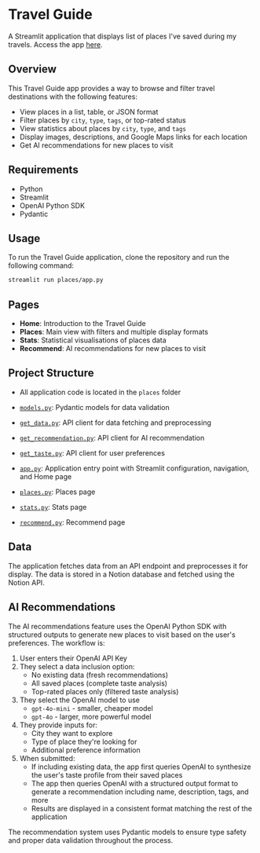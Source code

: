 # Travel Guide

A Streamlit application that displays list of places I've saved during my travels. Access the app [here](https://places-hn.streamlit.app/).

## Overview

This Travel Guide app provides a way to browse and filter travel destinations with the following features:

- View places in a list, table, or JSON format
- Filter places by `city`, `type`, `tags`, or top-rated status
- View statistics about places by `city`, `type`, and `tags`
- Display images, descriptions, and Google Maps links for each location
- Get AI recommendations for new places to visit

## Requirements

- Python
- Streamlit
- OpenAI Python SDK
- Pydantic

## Usage

To run the Travel Guide application, clone the repository and run the following command:

```sh
streamlit run places/app.py
```

## Pages

- **Home**: Introduction to the Travel Guide
- **Places**: Main view with filters and multiple display formats
- **Stats**: Statistical visualisations of places data
- **Recommend**: AI recommendations for new places to visit

## Project Structure

- All application code is located in the `places` folder

- [`models.py`](models.py): Pydantic models for data validation
- [`get_data.py`](get_data.py): API client for data fetching and preprocessing
- [`get_recommendation.py`](get_recommendation.py): API client for AI recommendation
- [`get_taste.py`](get_taste.py): API client for user preferences
- [`app.py`](app.py): Application entry point with Streamlit configuration, navigation, and Home page
- [`places.py`](places.py): Places page
- [`stats.py`](stats.py): Stats page
- [`recommend.py`](recommend.py): Recommend page

## Data

The application fetches data from an API endpoint and preprocesses it for display. The data is stored in a Notion database and fetched using the Notion API.

## AI Recommendations

The AI recommendations feature uses the OpenAI Python SDK with structured outputs to generate new places to visit based on the user's preferences. The workflow is:

1. User enters their OpenAI API Key
2. They select a data inclusion option:
   - No existing data (fresh recommendations)
   - All saved places (complete taste analysis)
   - Top-rated places only (filtered taste analysis)
3. They select the OpenAI model to use
   - `gpt-4o-mini` - smaller, cheaper model
   - `gpt-4o` - larger, more powerful model
4. They provide inputs for:
   - City they want to explore
   - Type of place they're looking for
   - Additional preference information
5. When submitted:
   - If including existing data, the app first queries OpenAI to synthesize the user's taste profile from their saved places
   - The app then queries OpenAI with a structured output format to generate a recommendation including name, description, tags, and more
   - Results are displayed in a consistent format matching the rest of the application

The recommendation system uses Pydantic models to ensure type safety and proper data validation throughout the process.
